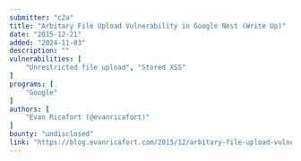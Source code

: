 ```yaml
---
submitter: "c2a"
title: "Arbitary File Upload Vulnerability in Google Nest (Write Up)"
date: "2015-12-21"
added: "2024-11-03"
description: ""
vulnerabilities: [
    "Unrestricted file upload", "Stored XSS"
]
programs: [
    "Google"
]
authors: [
    "Evan Ricafort (@evanricafort)"
]
bounty: "undisclosed"
link: "https://blog.evanricafort.com/2015/12/arbitary-file-upload-vulnerability-in.html"
---
```




